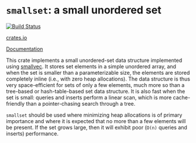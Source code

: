 `smallset`: a small unordered set
=================================

[![Build Status](https://travis-ci.org/cfallin/boolean_expression.svg?branch=master)](https://travis-ci.org/cfallin/rust-smallset)

[crates.io](https://crates.io/crates/smallset/)

[Documentation](https://cfallin.github.io/rust-smallset/smallset/)

This crate implements a small unordered-set data structure implemented using
[smallvec](https://crates.io/crates/smallvec/). It stores set elements in a
simple unordered array, and when the set is smaller than a parameterizable
size, the elements are stored completely inline (i.e., with zero heap
allocations). The data structure is thus very space-efficient for sets of only
a few elements, much more so than a tree-based or hash-table-based set data
structure.  It is also fast when the set is small: queries and inserts perform
a linear scan, which is more cache-friendly than a pointer-chasing search
through a tree.

`smallset` should be used where minimizing heap allocations is of primary
importance and where it is expected that no more than a few elements will be
present. If the set grows large, then it will exhibit poor (`O(n)` queries and
inserts) performance.
